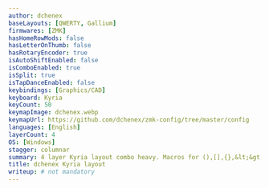 ```yaml
---
author: dchenex
baseLayouts: [QWERTY, Gallium]
firmwares: [ZMK]
hasHomeRowMods: false
hasLetterOnThumb: false
hasRotaryEncoder: true
isAutoShiftEnabled: false
isComboEnabled: true
isSplit: true
isTapDanceEnabled: false
keybindings: [Graphics/CAD]
keyboard: Kyria
keyCount: 50
keymapImage: dchenex.webp
keymapUrl: https://github.com/dchenex/zmk-config/tree/master/config
languages: [English]
layerCount: 4
OS: [Windows]
stagger: columnar
summary: 4 layer Kyria layout combo heavy. Macros for (),[],{},&lt;&gt;,**, HomeshiftEnd. Macro for the first 3 pastes in Clipboard History. 2 Encoders with custom triggers per rotation. Modmorph Delete(shift:Backspace), Custom HoldTap ms for Win+L on right encoder. Hold/tap on num layer for F keys.
title: dchenex Kyria layout
writeup: # not mandatory
---
```

